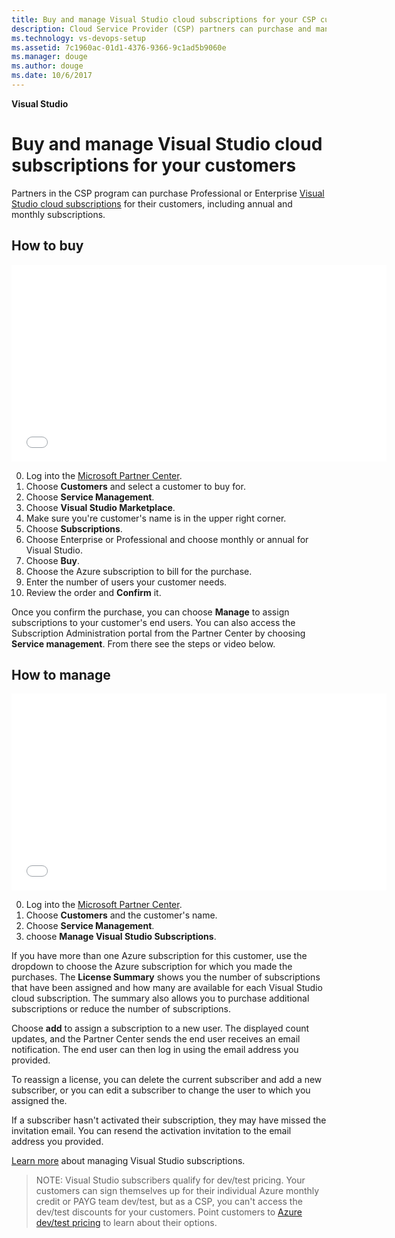 ```yaml
---
title: Buy and manage Visual Studio cloud subscriptions for your CSP customers
description: Cloud Service Provider (CSP) partners can purchase and manage various Visual Studio cloud subscriptions for their customers
ms.technology: vs-devops-setup
ms.assetid: 7c1960ac-01d1-4376-9366-9c1ad5b9060e
ms.manager: douge
ms.author: douge
ms.date: 10/6/2017
---
```


**Visual Studio**

# Buy and manage Visual Studio cloud subscriptions for your customers

Partners in the CSP program can 
purchase Professional or Enterprise [Visual Studio cloud subscriptions](https://www.visualstudio.com/vs/pricing) for 
their customers, including annual and monthly subscriptions.

## How to buy

<iframe src="//channel9.msdn.com/Shows/Visual-Studio-for-CSP-Partners/CSP-How-to-buy-Visual-Studio-Subscriptions/player" width="600" height="315" allowFullScreen="true" frameBorder="0"></iframe>


0. Log into the [Microsoft Partner Center](https://partnercenter.microsoft.com).
0. Choose **Customers** and select a customer to buy for.
0. Choose **Service Management**.
0. Choose **Visual Studio Marketplace**.
0. Make sure you're customer's name is in the upper right corner.
0. Choose **Subscriptions**.
0. Choose Enterprise or Professional and choose monthly or annual for Visual Studio.
0. Choose **Buy**.
0. Choose the Azure subscription to bill for the purchase.
0. Enter the number of users your customer needs.
0. Review the order and **Confirm** it.

Once you confirm the purchase, you can choose **Manage** to assign subscriptions to your customer's end users.  You can 
also access the Subscription Administration portal from the Partner Center by choosing **Service management**.  From there see the steps or video below.


## How to manage

<iframe src="//channel9.msdn.com/Shows/Visual-Studio-for-CSP-Partners/CSP-How-to-manage-Visual-Studio-Subscriptions/player" width="600" height="315" allowFullScreen="true" frameBorder="0"></iframe>

0. Log into the [Microsoft Partner Center](https://partnercenter.microsoft.com).
0. Choose **Customers** and the customer's name.
0. Choose **Service Management**.
0. choose **Manage Visual Studio Subscriptions**.

If you have more than one Azure subscription for this customer, use the dropdown to choose the Azure subscription for which 
you made the purchases.  The **License Summary** shows you the number of subscriptions that have been assigned and how many 
are available for each Visual Studio cloud subscription.  The summary also allows you to purchase additional subscriptions 
or reduce the number of subscriptions.

Choose **add** to assign a subscription to a new user.  The displayed count updates, and the Partner Center sends 
the end user receives an email notification.  The end user can then log in using the email address you provided.

To reassign a license, you can delete the current subscriber and add a new subscriber, or you can edit a subscriber 
to change the user to which you assigned the.

If a subscriber hasn't activated their subscription, they may have missed the invitation email.  You can resend the 
activation invitation to the email address you provided.


[Learn more](https://docs.microsoft.com/en-us/vsts/billing/vs-subscriptions/manage-vs-subscriptions) about 
managing Visual Studio subscriptions.
	
> NOTE:
> Visual Studio subscribers qualify for dev/test pricing. Your customers can sign themselves up for their 
> individual Azure monthly credit or PAYG team dev/test, but as a CSP, you can't access the dev/test discounts 
> for your customers. Point customers to [Azure dev/test pricing](http://aka.ms/azuredevtestpricing) to learn about 
> their options.  

